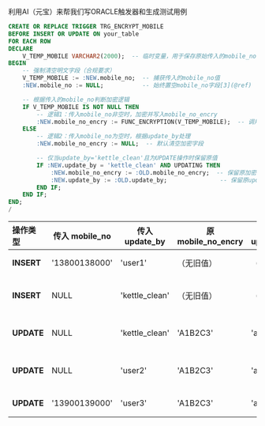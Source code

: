 利用AI（元宝）来帮我们写ORACLE触发器和生成测试用例







```sql
CREATE OR REPLACE TRIGGER TRG_ENCRYPT_MOBILE
BEFORE INSERT OR UPDATE ON your_table
FOR EACH ROW
DECLARE
    V_TEMP_MOBILE VARCHAR2(2000);  -- 临时变量，用于保存原始传入的mobile_no值
BEGIN
    -- 强制清空明文字段（合规要求）
    V_TEMP_MOBILE := :NEW.mobile_no;  -- 捕获传入的mobile_no值
    :NEW.mobile_no := NULL;           -- 始终置空mobile_no字段[3](@ref)

    -- 根据传入的mobile_no判断加密逻辑
    IF V_TEMP_MOBILE IS NOT NULL THEN
        -- 逻辑1：传入mobile_no非空时，加密并写入mobile_no_encry
        :NEW.mobile_no_encry := FUNC_ENCRYPTION(V_TEMP_MOBILE);  -- 调用加密函数[1,3](@ref)
    ELSE
        -- 逻辑2：传入mobile_no为空时，根据update_by处理
        :NEW.mobile_no_encry := NULL;  -- 默认清空加密字段

        -- 仅当update_by='kettle_clean'且为UPDATE操作时保留原值
        IF :NEW.update_by = 'kettle_clean' AND UPDATING THEN
            :NEW.mobile_no_encry := :OLD.mobile_no_encry;  -- 保留原加密值
            :NEW.update_by := :OLD.update_by;               -- 保留原update_by值（防覆盖）[8](@ref)
        END IF;
    END IF;
END;
/
```



| ​**操作类型**​   | ​传入 mobile_no | ​传入 update_by  | ​原 mobile_no_encry | ​原 update_by | ​最终 mobile_no | ​最终 mobile_no_encry | ​最终 update_by​ | ​**说明**​            |
|:------------ | ------------- | -------------- | ------------------ | ------------ | ------------- | ------------------- | -------------- | ------------------- |
| ​**INSERT**​ | '13800138000' | 'user1'        | （无旧值）              | （无旧值）        | NULL          | 加密后的值（如'A1B2C3'）    | 'user1'        | 明文非空，加密写入           |
| ​**INSERT**​ | NULL          | 'kettle_clean' | （无旧值）              | （无旧值）        | NULL          | NULL                | 'kettle_clean' | 无明文且INSERT操作，无旧值可保留 |
| ​**UPDATE**​ | NULL          | 'kettle_clean' | 'A1B2C3'           | 'admin'      | NULL          | 'A1B2C3'            | 'admin'        | 保留原加密值和原update_by   |
| ​**UPDATE**​ | NULL          | 'user2'        | 'A1B2C3'           | 'admin'      | NULL          | NULL                | 'user2'        | 非kettle_clean，清空加密值 |
| ​**UPDATE**​ | '13900139000' | 'user3'        | 'A1B2C3'           | 'admin'      | NULL          | 加密后的新值（如'D4E5F6'）   | 'user3'        | 传入新明文，加密覆盖旧值        |






